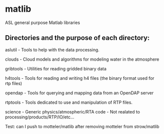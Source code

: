matlib
======

ASL general purpose Matlab libraries

Directories and the purpose of each directory:
---------------------------------------------

aslutil - Tools to help with the data processing.

clouds - Cloud models and algorithms for modeling water in the atmosphere

gribtools - Utilities for reading gridded binary data

h4tools - Tools for reading and writing h4 files (the binary format used for rtp files)

opendap - Tools for querying and mapping data from an OpenDAP server

rtptools - Tools dedicated to use and manipulation of RTP files.

science - Generic physics/atmospheric/RTA code - Not realated to processing/products/RTP/IO/etc...

Test: can I push to motteler/matlib after removing motteler from strow/matlib
